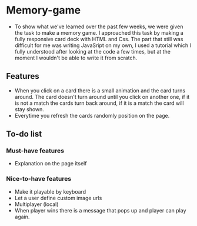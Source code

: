 # Memory-game
- To show what we've learned over the past few weeks, we were given the task to make a memory game. I approached this task by making a fully responsive card deck with HTML and Css.
  The part that still was difficult for me was writing JavaSript on my own, I used a tutorial which I fully understood after looking at the code a few times, but at the moment I wouldn't be able to write it from scratch.
  
## Features
- When you click on a card there is a small animation and the card turns around. The card doesn't turn around until you click on another one, if it is not a match the cards turn back around, if it is a match the card will stay shown.
- Everytime you refresh the cards randomly position on the page.



## To-do list

### Must-have features
- Explanation on the page itself

### Nice-to-have features
- Make it playable by keyboard
- Let a user define custom image urls
- Multiplayer (local)
- When player wins there is a message that pops up and player can play again.







